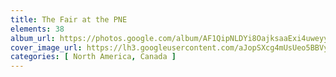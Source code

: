 ```yaml
---
title: The Fair at the PNE
elements: 38
album_url: https://photos.google.com/album/AF1QipNLDYi8OajksaaExi4uweyy0IjwvV1UW3OgnL4X
cover_image_url: https://lh3.googleusercontent.com/aJopSXcg4mUsUeo5BBVyN-I7nixNRbiZ-bbfIjR15_Q2ks_XdFXV6QIpFW765lROz_7pTiDpTPE9zW2Uwkdbfm04UC-Qa3Qid3m5nI3oxuAY_25FS5p_xSf0Ja1GlJCi24qxZerVkK2T6RoYy-ARlHmm6MqTexnTJTmLpse83YQfCgsi5mSbExBRMXNeh-tj8IGTnBu1pGC0IgPo4kFVnvZqy0KP2OiMn4UXB9ZgYsrDRQ41di-V_Y2txA14i544NKN8TkNQQJZtqt-2nxAuTmUJ1IfURGQS2R3G7QOPrp_Dx8lEWBrzYB9tlBQarE8jtc0eW-WXP8cVRVj6n9ex72r68o9XeqVGjAm1pH5-CkssUjoSmCxYkVSXlGHvHO_qr0BmrFLWI1v-HeU8b44O5jeL7tfDDpL3jo0ZryoIkjJa_a5jl-qST1VRz9WZeYHclIDLqpsk1sJtRrYeaGjDJg5YsizbzHPaEOe7mfgUzNgQugcazPU2tkl18voP1szosLLMBayEzzjLrZ4yQ66vBm27H8XJRSTBG1QC_uFFBPcqTmi2msPn1LLsM6128qaI9QgkfVN0t5oXMNFRq1Oen1ILPH12GeNwLD4UAGrnuLE9rx-1XMlqb-CGPNwlnRVGyyVvQ2oZ0pByj9XEh6U0aXOkig=s195-p-k-no
categories: [ North America, Canada ]
---
```

